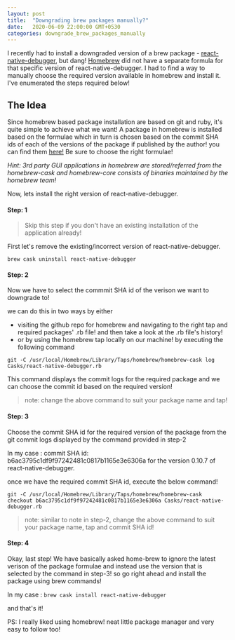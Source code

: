 ```yaml
---
layout: post
title:  "Downgrading brew packages manually?"
date:   2020-06-09 22:00:00 GMT+0530 
categories: downgrade_brew_packages_manually
---
```


I recently had to install a downgraded version of a brew package - [react-native-debugger](https://github.com/jhen0409/react-native-debugger), but dang! [Homebrew](https://brew.sh/) did not have a separate formula for that specific version of react-native-debugger. I had to find a way to manually choose the required version available in homebrew and install it. I've enumerated the steps required below! 

## The Idea
Since homebrew based package installation are based on git and ruby, it's quite simple to achieve what we want! A package in homebrew is installed based on the formulae which in turn is chosen based on the commit SHA ids of each of the versions of the package if published by the author! you can find them [here!](https://github.com/Homebrew) Be sure to choose the right formulae! 

_Hint: 3rd party GUI applications in homebrew are stored/referred from the homebrew-cask and homebrew-core consists of binaries maintained by the homebrew team!_

Now, lets install the right version of react-native-debugger.

#### Step: 1

> Skip this step if you don't have an existing installation of the application already!

First let's remove the existing/incorrect version of react-native-debugger. 

`brew cask uninstall react-native-debugger`

#### Step: 2

Now we have to select the commmit SHA id of the verison we want to downgrade to! 

we can do this in two ways by either
* visiting the github repo for homebrew and navigating to the right tap and required packages' .rb file! and then take a look at the .rb file's history!
* or by using the homebrew tap locally on our machine! by executing the following command

`git -C /usr/local/Homebrew/Library/Taps/homebrew/homebrew-cask log Casks/react-native-debugger.rb`

This command displays the commit logs for the required package and we can choose the commit id based on the required version! 

> note: change the above command to suit your package name and tap!

#### Step: 3

Choose the commit SHA id for the required version of the package from the git commit logs displayed by the command provided in step-2

In my case :
 commit SHA id: b6ac3795c1df9f97242481c0817b1165e3e6306a for the version 0.10.7 of react-native-debugger. 

once we have the required commit SHA id, execute the below command!

`git -C /usr/local/Homebrew/Library/Taps/homebrew/homebrew-cask checkout b6ac3795c1df9f97242481c0817b1165e3e6306a Casks/react-native-debugger.rb`

> note: similar to note in step-2, change the above command to suit your package name, tap and commit SHA id!

#### Step: 4 

Okay, last step! We have basically asked home-brew to ignore the latest verison of the package formulae and instead use the version that is selected by the command in step-3! so go right ahead and install the package using brew commands!

In my case : 
`brew cask install react-native-debugger`

and that's it!

PS: I really liked using homebrew! neat little package manager and very easy to follow too!

